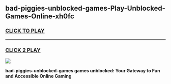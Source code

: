 
## bad-piggies-unblocked-games-Play-Unblocked-Games-Online-xh0fc
<h3>
<a href="https://premium76.site?title=bad-piggies-unblocked-games&ref=24A">CLICK TO PLAY</a></h3>
<hr>

<h3>
<a href="https://premium76.site?title=bad-piggies-unblocked-games&ref=24A">CLICK 2 PLAY</a>
  
</h3>

<a href="https://premium76.site?title=bad-piggies-unblocked-games&ref=24A"><img src="https://clearcache.store/games.png"></a>


**bad-piggies-unblocked-games games unblocked: Your Gateway to Fun and Accessible Online Gaming**
